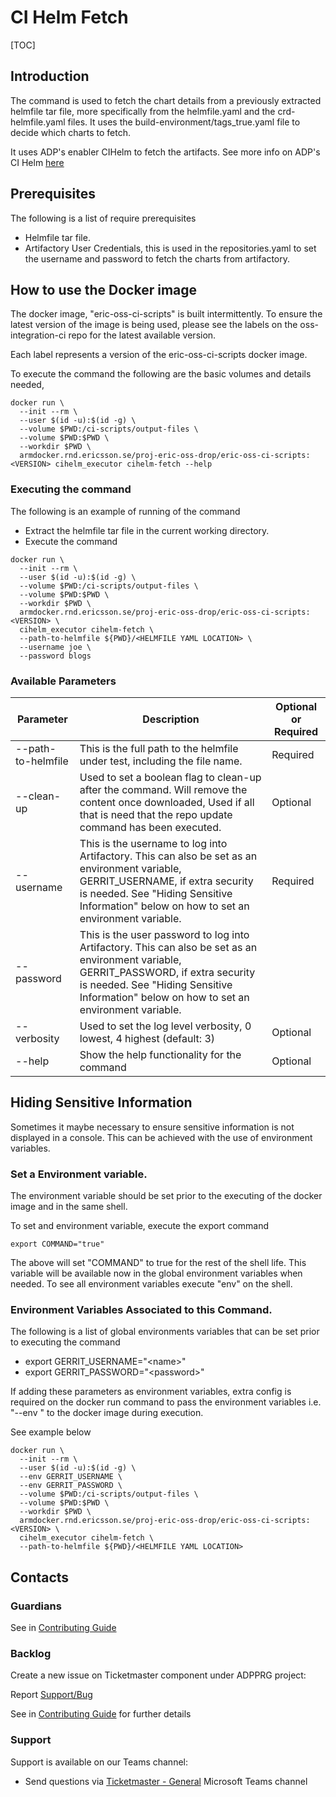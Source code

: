 # CI Helm Fetch

[TOC]

## Introduction
The command is used to fetch the chart details from a previously extracted helmfile tar file, more specifically from
the helmfile.yaml and the crd-helmfile.yaml files.
It uses the build-environment/tags_true.yaml file to decide which charts to fetch.

It uses ADP's enabler CIHelm to fetch the artifacts. See more info on ADP's CI Helm
[here](https://gerrit-gamma.gic.ericsson.se/plugins/gitiles/pc/cihelm/+/refs/heads/master/README.md)

## Prerequisites
The following is a list of require prerequisites
- Helmfile tar file.
- Artifactory User Credentials, this is used in the repositories.yaml to set the username and password
to fetch the charts from artifactory.

## How to use the Docker image
The docker image, "eric-oss-ci-scripts" is built intermittently.
To ensure the latest version of the image is being used, please see the labels on the oss-integration-ci
repo for the latest available version.

Each label represents a version of the eric-oss-ci-scripts docker image.

To execute the command the following are the basic volumes and details needed,
```
docker run \
  --init --rm \
  --user $(id -u):$(id -g) \
  --volume $PWD:/ci-scripts/output-files \
  --volume $PWD:$PWD \
  --workdir $PWD \
  armdocker.rnd.ericsson.se/proj-eric-oss-drop/eric-oss-ci-scripts:<VERSION> cihelm_executor cihelm-fetch --help
 ```

### Executing the command
The following is an example of running of the command
- Extract the helmfile tar file in the current working directory.
- Execute the command
```
docker run \
  --init --rm \
  --user $(id -u):$(id -g) \
  --volume $PWD:/ci-scripts/output-files \
  --volume $PWD:$PWD \
  --workdir $PWD \
  armdocker.rnd.ericsson.se/proj-eric-oss-drop/eric-oss-ci-scripts:<VERSION> \
  cihelm_executor cihelm-fetch \
  --path-to-helmfile ${PWD}/<HELMFILE YAML LOCATION> \
  --username joe \
  --password blogs
```


### Available Parameters
| Parameter          | Description                                                                                                                                                                                                                       | Optional or Required |
|--------------------|-----------------------------------------------------------------------------------------------------------------------------------------------------------------------------------------------------------------------------------|----------------------|
| --path-to-helmfile | This is the full path to the helmfile under test, including the file name.                                                                                                                                                        | Required             |
| --clean-up         | Used to set a boolean flag to clean-up after the command. Will remove the content once downloaded, Used if all that is need that the repo update command has been executed.                                                       | Optional             |
| --username         | This is the username to log into Artifactory. This can also be set as an environment variable, GERRIT_USERNAME, if extra security is needed. See "Hiding Sensitive Information" below on how to set an environment variable.      | Required             |
| --password         | This is the user password to log into Artifactory. This can also be set as an environment variable, GERRIT_PASSWORD, if extra security is needed. See "Hiding Sensitive Information" below on how to set an environment variable. |                      |
| --verbosity        | Used to set the log level verbosity, 0 lowest, 4 highest  (default: 3)                                                                                                                                                            | Optional             |
| --help             | Show the help functionality for the command                                                                                                                                                                                       | Optional             |

## Hiding Sensitive Information
Sometimes it maybe necessary to ensure sensitive information is not displayed in a console. This can be achieved with
the use of environment variables.

### Set a Environment variable.
The environment variable should be set prior to the executing of the docker image and in the same shell.

To set and environment variable, execute the export command
```
export COMMAND="true"
```
The above will set "COMMAND" to true for the rest of the shell life. This variable will be available now in the global
environment variables when needed. To see all environment variables execute "env" on the shell.

### Environment Variables Associated to this Command.
The following is a list of global environments variables that can be set prior to executing the command
  - export GERRIT_USERNAME="\<name>"
  - export GERRIT_PASSWORD="\<password>"

If adding these parameters as environment variables, extra config is required on the docker run command to pass the
environment variables i.e. "--env <VARIABLE>" to the docker image during execution.

See example below
```
docker run \
  --init --rm \
  --user $(id -u):$(id -g) \
  --env GERRIT_USERNAME \
  --env GERRIT_PASSWORD \
  --volume $PWD:/ci-scripts/output-files \
  --volume $PWD:$PWD \
  --workdir $PWD \
  armdocker.rnd.ericsson.se/proj-eric-oss-drop/eric-oss-ci-scripts:<VERSION> \
  cihelm_executor cihelm-fetch \
  --path-to-helmfile ${PWD}/<HELMFILE YAML LOCATION>
```

## Contacts

### Guardians

See in [Contributing Guide](../../../Contribution_Guide.md)

### Backlog

Create a new issue on Ticketmaster component under ADPPRG project:

Report [Support/Bug](https://jira-oss.seli.wh.rnd.internal.ericsson.com/browse/IDUN-4091)

See in [Contributing Guide](../../../Contribution_Guide.md) for further details

### Support

Support is available on our Teams channel:

- Send questions via
  [Ticketmaster - General](https://teams.microsoft.com/l/channel/19%3a9f5ed758e3a6405daffee42e0284268b%40thread.skype/General?groupId=1483901a-b5c4-445a-b707-aa7a5d0c1b4c&tenantId=92e84ceb-fbfd-47ab-be52-080c6b87953f)
  Microsoft Teams channel
